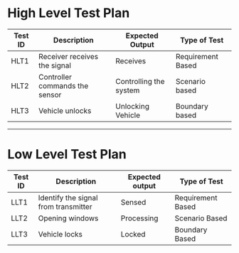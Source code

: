 # High Level Test Plan
|Test ID | Description| Expected Output | Type of Test |
|--------|------------|-----------------|--------------|
|HLT1| Receiver receives the signal |Receives  |Requirement Based|
|HLT2| Controller commands the sensor | Controlling the system |Scenario based|
|HLT3| Vehicle unlocks |Unlocking Vehicle |Boundary based|
___
# Low Level Test Plan
|Test ID | Description| Expected output | Type of Test |
|--------|------------|-----------------|--------------|
|LLT1|Identify the signal from transmitter| Sensed| Requirement Based|
|LLT2| Opening windows| Processing | Scenario Based|
|LLT3 |Vehicle locks | Locked| Boundary Based|

